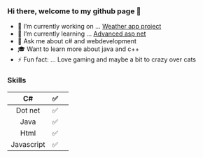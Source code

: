 ### Hi there, welcome to my github page 👋
- 🔭 I’m currently working on ... [Weather app project](https://github.com/Carpenteri1/WeatherApp)
- 🌱 I’m currently learning ... [Advanced asp net](https://docs.microsoft.com/en-us/aspnet/web-api/overview/advanced/)
- 💬 Ask me about c# and webdevelopment 
- 🎓 Want to learn more about java and c++
- ⚡ Fun fact: ... Love gaming and maybe a bit to crazy over cats




### Skills 
| C#                   | :white_check_mark:    |                      |    
|:--------------------:|:---------------------:|:---------------------:
| Dot net              | :white_check_mark:    |[](https://media2.giphy.com/media/tN1YiOeZmIRKE/giphy.gif)        
| Java                 | :white_check_mark:    | 
| Html                 | :white_check_mark:    |                                        
| Javascript           | :white_check_mark:    |           
                     

